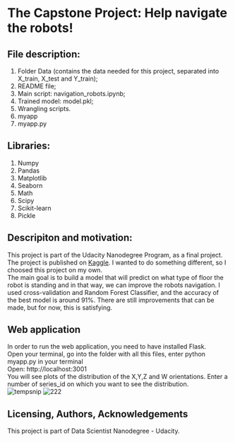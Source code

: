 # The Capstone Project: Help navigate the robots!

## File description:<br />
1. Folder Data (contains the data needed for this project, separated into X_train, X_test and Y_train);<br />
2. README file;<br />
3. Main script: navigation_robots.ipynb;<br />
4. Trained model: model.pkl;<br />
5. Wrangling scripts.<br />
6. myapp<br/>
7. myapp.py<br/>

## Libraries:
1. Numpy<br />
2. Pandas<br />
3. Matplotlib<br />
4. Seaborn<br />
5. Math<br />
6. Scipy<br />
7. Scikit-learn<br />
8. Pickle<br />

## Descripiton and motivation:
This project is part of the Udacity Nanodegree Program, as a final project. The project is published on [Kaggle](https://www.kaggle.com/c/career-con-2019). I wanted to do something different, so I choosed this project on my own.<br />
The main goal is to build a model that will predict on what type of floor the robot is standing and in that way, we can improve the robots navigation. I used cross-validation and Random Forest Classifier, and the accuracy of the best model is around 91%. There are still improvements that can be made, but for now, this is satisfying.<br/>

## Web application
In order to run the web application, you need to have installed Flask. <br/>
Open your terminal, go into the folder with all this files, enter python myapp.py in your terminal <br/>
Open: http://localhost:3001<br/>
You will see plots of the distribution of the X,Y,Z and W orientations. Enter a number of series_id on which you want to see the distribution.<br/>
![tempsnip](https://user-images.githubusercontent.com/36305738/122585916-4ea5f600-d05c-11eb-8f15-23dab115aa75.png)
![222](https://user-images.githubusercontent.com/36305738/122585954-58c7f480-d05c-11eb-906d-0c4acfcef4bf.png)


## Licensing, Authors, Acknowledgements
This project is part of Data Scientist Nanodegree - Udacity.<br/>


